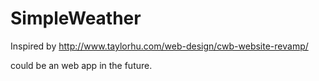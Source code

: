 SimpleWeather
=============

Inspired by http://www.taylorhu.com/web-design/cwb-website-revamp/

could be an web app in the future.
